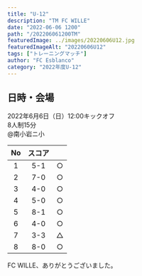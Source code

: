 ```yaml
---
title: "U-12"
description: "TM FC WILLE"
date: "2022-06-06 1200"
path: "/202206061200TM"
featuredImage: ../images/20220606U12.jpg
featuredImageAlt: "20220606U12"
tags: ["トレーニングマッチ"]
author: "FC Esblanco"
category: "2022年度U-12"
---
```


## 日時・会場

2022年6月6日（日）12:00キックオフ<br>
8人制15分<br>
@南小岩ニ小

|No| スコア |   |
|:-:|:------:|:-:|
|1| 5-1 | ○ |
|2| 7-0 | ○ |
|3| 4-0 | ○ |
|4| 5-0 | ○ |
|5| 8-1 | ○ |
|6| 4-0 | ○ |
|7| 3-3 | △ |
|8| 8-0 | ○ |

FC WILLE、ありがとうございました。